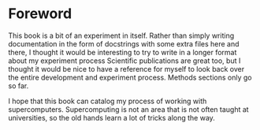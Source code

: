 # Foreword

This book is a bit of an experiment in itself. Rather than simply writing documentation
in the form of docstrings with some extra files here and there, I thought it would be
interesting to try to write in a longer format about my experiment process Scientific 
publications are great too, but I thought it would be nice to have a reference for myself 
to look back over the entire development and experiment process. Methods sections only go so far.

I hope that this book can catalog my process of working with supercomputers. Supercomputing
is not an area that is not often taught at universities, so the old hands learn a lot of 
tricks along the way.
